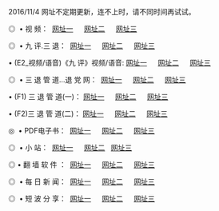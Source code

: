 2016/11/4 网址不定期更新，连不上时，请不同时间再试试。
<p>◎   • 视 频： 
<a href="http://lnn.taiwans.tw/tv/" target="_blank">网址一</a> 　 
<a href="http://lnn.taiwans.tw/9018.html" target="_blank">网址二</a> 　 
<a href="http://lnn.taiwans.tw/9449.html" target="_blank">网址三</a></p>
<p>◎   • 九 评.三 退：  
<a href="http://lnn.taiwans.tw/tt/" target="_blank">网址一</a> 　 
<a href="http://lnn.taiwans.tw/v2/" target="_blank">网址二</a> 　 
<a href="http://lnn.taiwans.tw/t/" target="_blank">网址三</a> 　</p>
<p>  • (E2_视频/语音)《九 评》视频/语音: 
<a href="http://lnn.taiwans.tw/7738.html" target="_blank">网址一</a> 　 
<a href="http://lnn.taiwans.tw/7614.html" target="_blank">网址二</a> 　 
<a href="http://lnn.taiwans.tw/7633.html" target="_blank">网址三</a></p>
<p>◎   • 三 退 管 道...退 党 网：  
<a href="http://lnn.taiwans.tw/go/8/" target="_blank">网址一</a> 　 
<a href="http://lnn.taiwans.tw/go/8/" target="_blank">网址二</a> 　 
<a href="http://lnn.taiwans.tw/go/8/" target="_blank">网址三</a></p>
<p>  • (F1) 三 退 管 道(一)： 
<a href="http://lnn.taiwans.tw/dd/" target="_blank">网址一</a> 　 
<a href="http://lnn.taiwans.tw/dd/" target="_blank">网址二</a> 　 
<a href="http://lnn.taiwans.tw/dd/" target="_blank">网址三</a></p>
<p>  • (F2)三 退 管 道(二)： 
<a href="http://lnn.taiwans.tw/d/" target="_blank">网址一</a> 　 
<a href="http://lnn.taiwans.tw/d/" target="_blank">网址二</a> 　 
<a href="http://lnn.taiwans.tw/d/" target="_blank">网址三</a></p>
<p>◎   • PDF电子书：  
<a href="http://lnn.taiwans.tw/p/" target="_blank">网址一</a> 　 
<a href="http://lnn.taiwans.tw/p/" target="_blank">网址二</a> 　 
<a href="http://lnn.taiwans.tw/p/" target="_blank">网址三</a></p>
<p>◎ </span>  •  小 站：  
<a href="http://lnn.taiwans.tw/" target="_blank">网址一</a> 　 
<a href="http://lnn.taiwans.tw/" target="_blank">网址二</a>   
<a href="http://lnn.taiwans.tw/" target="_blank">网址三</a></p>
<p>◎  • 翻 墙 软 件 ：  
<a href="http://lnn.taiwans.tw/ff/" target="_blank">网址一</a> 　 
<a href="http://lnn.taiwans.tw/ff/" target="_blank">网址二</a> 　 
<a href="http://lnn.taiwans.tw/ff/" target="_blank">网址三</a></p>
<p>◎ </span>  • 每 日 新 闻：  
<a href="http://lnn.taiwans.tw/day/" target="_blank">网址一</a> 　 
<a href="http://lnn.taiwans.tw/day/" target="_blank">网址二</a> 　 
<a href="http://lnn.taiwans.tw/day/" target="_blank">网址三</a></p>
<p>◎ </span>  • 短 波 分 享：  
<a href="http://lnn.taiwans.tw/h/" target="_blank">网址一</a> 　 
<a href="http://lnn.taiwans.tw/h/" target="_blank">网址二</a> 　 
<a href="http://lnn.taiwans.tw/h/" target="_blank">网址三</a></p>
